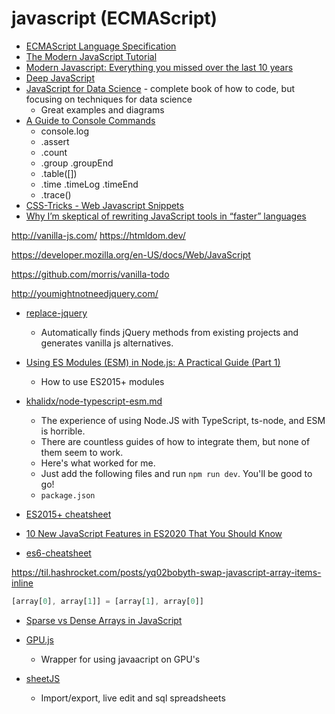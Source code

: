javascript (ECMAScript)
==========

* [ECMAScript Language Specification](https://tc39.es/ecma262/)
* [The Modern JavaScript Tutorial](https://javascript.info/)
* [Modern Javascript: Everything you missed over the last 10 years](https://turriate.com/articles/modern-javascript-everything-you-missed-over-10-years)
* [Deep JavaScript](https://exploringjs.com/deep-js/toc.html)
* [JavaScript for Data Science](http://js4ds.org/) - complete book of how to code, but focusing on techniques for data science
    * Great examples and diagrams
* [A Guide to Console Commands](https://css-tricks.com/a-guide-to-console-commands/)
    * console.log
    * .assert
    * .count
    * .group .groupEnd
    * .table([])
    * .time .timeLog .timeEnd
    * .trace()
* [CSS-Tricks - Web Javascript Snippets](https://css-tricks.com/snippets/javascript/)
* [Why I’m skeptical of rewriting JavaScript tools in “faster” languages](https://nolanlawson.com/2024/10/20/why-im-skeptical-of-rewriting-javascript-tools-in-faster-languages/)

http://vanilla-js.com/
https://htmldom.dev/

https://developer.mozilla.org/en-US/docs/Web/JavaScript

https://github.com/morris/vanilla-todo

http://youmightnotneedjquery.com/
* [replace-jquery](https://github.com/sachinchoolur/replace-jquery)
  * Automatically finds jQuery methods from existing projects and generates vanilla js alternatives. 

* [Using ES Modules (ESM) in Node.js: A Practical Guide (Part 1)](https://gils-blog.tayar.org/posts/using-jsm-esm-in-nodejs-a-practical-guide-part-1/)
    * How to use ES2015+ modules

* [khalidx/node-typescript-esm.md](https://gist.github.com/khalidx/1c670478427cc0691bda00a80208c8cc)
    * The experience of using Node.JS with TypeScript, ts-node, and ESM is horrible.
    * There are countless guides of how to integrate them, but none of them seem to work.
    * Here's what worked for me.
    * Just add the following files and run `npm run dev`. You'll be good to go!
    * `package.json`

* [ES2015+ cheatsheet](https://devhints.io/es6)
* [10 New JavaScript Features in ES2020 That You Should Know](https://www.freecodecamp.org/news/javascript-new-features-es2020/)

* [es6-cheatsheet](https://github.com/DrkSephy/es6-cheatsheet)


https://til.hashrocket.com/posts/yq02bobyth-swap-javascript-array-items-inline
```javascript
[array[0], array[1]] = [array[1], array[0]]
```
* [Sparse vs Dense Arrays in JavaScript](https://dmitripavlutin.com/javascript-sparse-dense-arrays/)

* [GPU.js](https://gpu.rocks/)
    * Wrapper for using javaacript on GPU's
* [sheetJS](https://sheetjs.com/)
    * Import/export, live edit and sql spreadsheets
